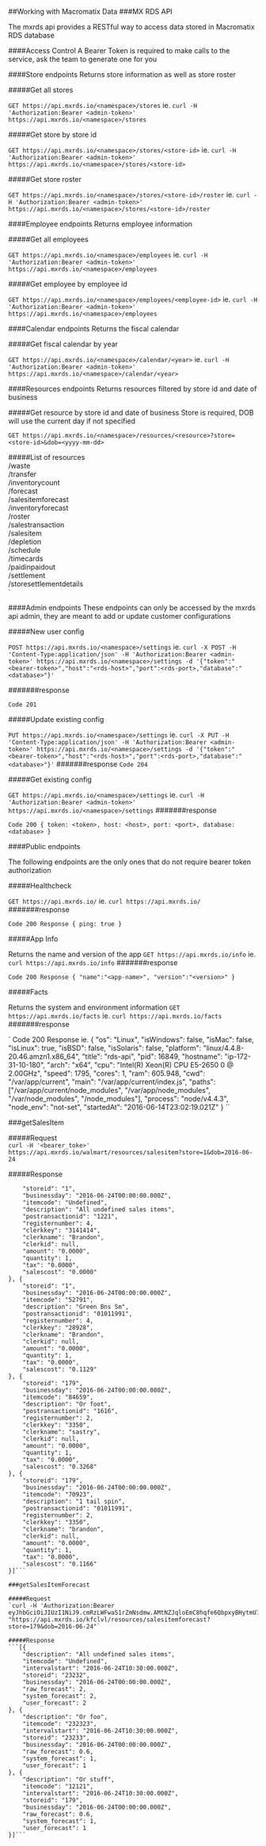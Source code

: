 ##Working with Macromatix Data
###MX RDS API

The mxrds api provides a RESTful way to access data stored in Macromatix RDS database

####Access Control
A Bearer Token is required to make calls to the service, ask the team to generate one for you

####Store endpoints
Returns store information as well as store roster

#####Get all stores

`
GET https://api.mxrds.io/<namespace>/stores
`
ie.
`
curl -H 'Authorization:Bearer <admin-token>' https://api.mxrds.io/<namespace>/stores
`

#####Get store by store id

`
GET https://api.mxrds.io/<namespace>/stores/<store-id>
`
ie.
`
curl -H 'Authorization:Bearer <admin-token>' https://api.mxrds.io/<namespace>/stores/<store-id>
`

#####Get store roster

`
GET https://api.mxrds.io/<namespace>/stores/<store-id>/roster
`
ie.
`
curl -H 'Authorization:Bearer <admin-token>' https://api.mxrds.io/<namespace>/stores/<store-id>/roster
`

####Employee endpoints
Returns employee information

#####Get all employees

`
GET https://api.mxrds.io/<namespace>/employees
`
ie.
`
curl -H 'Authorization:Bearer <admin-token>' https://api.mxrds.io/<namespace>/employees
`

#####Get employee by employee id

`
GET https://api.mxrds.io/<namespace>/employees/<employee-id>
`
ie.
`
curl -H 'Authorization:Bearer <admin-token>' https://api.mxrds.io/<namespace>/employees
`

####Calendar endpoints
Returns the fiscal calendar

#####Get fiscal calendar by year

`
GET https://api.mxrds.io/<namespace>/calendar/<year>
`
ie.
`
curl -H 'Authorization:Bearer <admin-token>' https://api.mxrds.io/<namespace>/calendar/<year>
`

####Resources endpoints
Returns resources filtered by store id and date of business

#####Get resource by store id and date of business
Store is required, DOB will use the current day if not specified

`
GET https://api.mxrds.io/<namespace>/resources/<resource>?store=<store-id>&dob=<yyyy-mm-dd>
`

#####List of resources  
/waste  
/transfer  
/inventorycount  
/forecast  
/salesitemforecast  
/inventoryforecast  
/roster  
/salestransaction  
/salesitem  
/depletion  
/schedule  
/timecards  
/paidinpaidout  
/settlement  
/storesettlementdetails  
`

####Admin endpoints
These endpoints can only be accessed by the mxrds api admin, they are meant to add or update customer configurations

#####New user config

`
POST https://api.mxrds.io/<namespace>/settings
`
ie.
`
curl -X POST -H 'Content-Type:application/json' -H 'Authorization:Bearer <admin-token>' https://api.mxrds.io/<namespace>/settings -d '{"token":"<bearer-token>","host":"<rds-host>","port":<rds-port>,"database":"<database>"}'
`

#######response

`
Code 201
`

#####Update existing config

`
PUT https://api.mxrds.io/<namespace>/settings
`
ie.
`
curl -X PUT -H 'Content-Type:application/json' -H 'Authorization:Bearer <admin-token>' https://api.mxrds.io/<namespace>/settings -d '{"token":"<bearer-token>","host":"<rds-host>","port":<rds-port>,"database":"<database>"}'
`
#######response
`
Code 204 
`

#####Get existing config

`
GET https://api.mxrds.io/<namespace>/settings
`
ie.
`
curl -H 'Authorization:Bearer <admin-token>' https://api.mxrds.io/<namespace>/settings
`
#######response

`
Code 200 {
  token: <token>,
  host: <host>,
  port: <port>,
  database: <database>
}
`

####Public endpoints

The following endpoints are the only ones that do not require bearer token authorization

#####Healthcheck

`
GET https://api.mxrds.io/
`
ie.
`
curl https://api.mxrds.io/
`
#######response

`
Code 200
Response {
  ping: true
}
`

#####App Info

Returns the name and version of the app
`
GET https://api.mxrds.io/info
`
ie.
`
curl https://api.mxrds.io/info
`
#######response

`
Code 200
Response {
  "name":"<app-name>",
  "version":"<version>"
}
`

#####Facts

Returns the system and environment information
`
GET https://api.mxrds.io/facts
`
ie.
`
curl https://api.mxrds.io/facts
`
#######response

`
Code 200
Response ie. {
    "os": "Linux",
    "isWindows": false,
    "isMac": false,
    "isLinux": true,
    "isBSD": false,
    "isSolaris": false,
    "platform": "linux/4.4.8-20.46.amzn1.x86_64",
    "title": "rds-api",
    "pid": 16849,
    "hostname": "ip-172-31-10-180",
    "arch": "x64",
    "cpu": "Intel(R) Xeon(R) CPU E5-2650 0 @ 2.00GHz",
    "speed": 1795,
    "cores": 1,
    "ram": 605.948,
    "cwd": "/var/app/current",
    "main": "/var/app/current/index.js",
    "paths": ["/var/app/current/node_modules", "/var/app/node_modules", "/var/node_modules", "/node_modules"],
    "process": "node/v4.4.3",
    "node_env": "not-set",
    "startedAt": "2016-06-14T23:02:19.021Z"
}
``

###getSalesItem

#####Request  
`curl -H '<bearer_toke>' https://api.mxrds.io/walmart/resources/salesitem?store=1&dob=2016-06-24`

#####Response  
```[{
	"storeid": "1",
	"businessday": "2016-06-24T00:00:00.000Z",
	"itemcode": "Undefined",
	"description": "All undefined sales items",
	"postransactionid": "1221",
	"registernumber": 4,
	"clerkkey": "3141414",
	"clerkname": "Brandon",
	"clerkid": null,
	"amount": "0.0000",
	"quantity": 1,
	"tax": "0.0000",
	"salescost": "0.0000"
}, {
	"storeid": "1",
	"businessday": "2016-06-24T00:00:00.000Z",
	"itemcode": "52791",
	"description": "Green Bns Sm",
	"postransactionid": "01011991",
	"registernumber": 4,
	"clerkkey": "28928",
	"clerkname": "Brandon",
	"clerkid": null,
	"amount": "0.0000",
	"quantity": 1,
	"tax": "0.0000",
	"salescost": "0.1129"
}, {
	"storeid": "179",
	"businessday": "2016-06-24T00:00:00.000Z",
	"itemcode": "84659",
	"description": "Or foot",
	"postransactionid": "1616",
	"registernumber": 2,
	"clerkkey": "3350",
	"clerkname": "sastry",
	"clerkid": null,
	"amount": "0.0000",
	"quantity": 1,
	"tax": "0.0000",
	"salescost": "0.3268"
}, {
	"storeid": "179",
	"businessday": "2016-06-24T00:00:00.000Z",
	"itemcode": "70923",
	"description": "1 tail spin",
	"postransactionid": "01011991",
	"registernumber": 2,
	"clerkkey": "3350",
	"clerkname": "brandon",
	"clerkid": null,
	"amount": "0.0000",
	"quantity": 1,
	"tax": "0.0000",
	"salescost": "0.1166"
}]```

###getSalesItemForecast   

#####Request  
`curl -H 'Authorization:Bearer eyJhbGciOiJIUzI1NiJ9.cmRzLWFwaS1rZmNsdmw.AMtNZJqloEmC8hqfe6QbpxyBHytmU7RQqhZQD4nVO_Y' "https://api.mxrds.io/kfclvl/resources/salesitemforecast?store=179&dob=2016-06-24"`

#####Response  
```[{
	"description": "All undefined sales items",
	"itemcode": "Undefined",
	"intervalstart": "2016-06-24T10:30:00.000Z",
	"storeid": "23232",
	"businessday": "2016-06-24T00:00:00.000Z",
	"raw_forecast": 2,
	"system_forecast": 2,
	"user_forecast": 2
}, {
	"description": "Or foo",
	"itemcode": "232323",
	"intervalstart": "2016-06-24T10:30:00.000Z",
	"storeid": "23233",
	"businessday": "2016-06-24T00:00:00.000Z",
	"raw_forecast": 0.6,
	"system_forecast": 1,
	"user_forecast": 1
}, {
	"description": "Or stuff",
	"itemcode": "12121",
	"intervalstart": "2016-06-24T10:30:00.000Z",
	"storeid": "179",
	"businessday": "2016-06-24T00:00:00.000Z",
	"raw_forecast": 0.6,
	"system_forecast": 1,
	"user_forecast": 1
}]```
